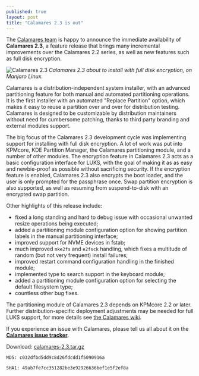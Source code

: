 ```yaml
---
published: true
layout: post
title: "Calamares 2.3 is out"
---
```

The [Calamares team](https://calamares.io/team/) is happy to announce the immediate availability of **Calamares 2.3**, a feature release that brings many incremental improvements over the Calamares 2.2 series, as well as new features such as full disk encryption.

![Calamares 2.3](https://i.imgur.com/RxvQRUZ.png)
_Calamares 2.3 about to install with full disk encryption, on Manjaro Linux._

Calamares is a distribution-independent system installer, with an advanced partitioning feature for both manual and automated partitioning operations. It is the first installer with an automated "Replace Partition" option, which makes it easy to reuse a partition over and over for distribution testing. Calamares is designed to be customizable by distribution maintainers without need for cumbersome patching, thanks to third party branding and external modules support.

<!--more-->

The big focus of the Calamares 2.3 development cycle was implementing support for installing with full disk encryption. A lot of work was put into KPMcore, KDE Partition Manager, the Calamares partitioning module, and a number of other modules. The encryption feature in Calamares 2.3 acts as a basic configuration interface for LUKS, with the goal of making it as as easy and newbie-proof as possible without sacrificing security. If the encryption feature is enabled, Calamares 2.3 also encrypts the boot loader, and the user is only prompted for the passphrase once. Swap partition encryption is also supported, as well as resuming from suspend-to-disk with an encrypted swap partition.

Other highlights of this release include:
* fixed a long standing and hard to debug issue with occasional unwanted resize operations being executed;
* added a partitioning module configuration option for showing partition labels in the manual partitioning interface;
* improved support for NVME devices in fstab;
* much improved `mke2fs` and `e2fsck` handling, which fixes a multitude of random (but not very frequent) install failures;
* improved restart command configuration handling in the finished module;
* implemented type to search support in the keyboard module;
* added a partitioning module configuration option for selecting the default filesystem type;
* countless other bug fixes.

The partitioning module of Calamares 2.3 depends on KPMcore 2.2 or later. Further distribution-specific deployment adjustments may be needed for full LUKS support, for more details see [the Calamares wiki](https://github.com/calamares/calamares/wiki/LUKS-Deployment).

If you experience an issue with Calamares, please tell us all about it on the [**Calamares issue tracker**](https://calamares.io/bugs/).

Download: [calamares-2.3.tar.gz](https://github.com/calamares/calamares/releases/download/v2.3/calamares-2.3.tar.gz)

`MD5: c032dfbd5dd9c8d26fdcdd1f5090916a`

`SHA1: 49ab7fe7cc351282be3e92926636bef1e5f2ef8a`
